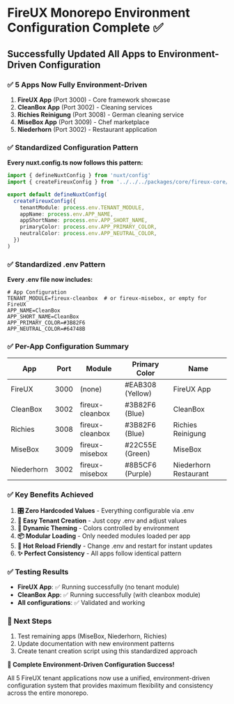 # FireUX Monorepo Environment Configuration Complete ✅

## Successfully Updated All Apps to Environment-Driven Configuration

### ✅ **5 Apps Now Fully Environment-Driven**

1. **FireUX App** (Port 3000) - Core framework showcase
2. **CleanBox App** (Port 3002) - Cleaning services
3. **Richies Reinigung** (Port 3008) - German cleaning service
4. **MiseBox App** (Port 3009) - Chef marketplace
5. **Niederhorn** (Port 3002) - Restaurant application

### ✅ **Standardized Configuration Pattern**

**Every nuxt.config.ts now follows this pattern:**

```typescript
import { defineNuxtConfig } from 'nuxt/config'
import { createFireuxConfig } from '../../../packages/core/fireux-core/src/config/fireux-config'

export default defineNuxtConfig(
  createFireuxConfig({
    tenantModule: process.env.TENANT_MODULE,
    appName: process.env.APP_NAME,
    appShortName: process.env.APP_SHORT_NAME,
    primaryColor: process.env.APP_PRIMARY_COLOR,
    neutralColor: process.env.APP_NEUTRAL_COLOR,
  })
)
```

### ✅ **Standardized .env Pattern**

**Every .env file now includes:**

```properties
# App Configuration
TENANT_MODULE=fireux-cleanbox  # or fireux-misebox, or empty for FireUX
APP_NAME=CleanBox
APP_SHORT_NAME=CleanBox
APP_PRIMARY_COLOR=#3B82F6
APP_NEUTRAL_COLOR=#64748B
```

### ✅ **Per-App Configuration Summary**

| App        | Port | Module          | Primary Color    | Name                  |
| ---------- | ---- | --------------- | ---------------- | --------------------- |
| FireUX     | 3000 | (none)          | #EAB308 (Yellow) | FireUX App            |
| CleanBox   | 3002 | fireux-cleanbox | #3B82F6 (Blue)   | CleanBox              |
| Richies    | 3008 | fireux-cleanbox | #3B82F6 (Blue)   | Richies Reinigung     |
| MiseBox    | 3009 | fireux-misebox  | #22C55E (Green)  | MiseBox               |
| Niederhorn | 3002 | fireux-misebox  | #8B5CF6 (Purple) | Niederhorn Restaurant |

### ✅ **Key Benefits Achieved**

1. **🎛️ Zero Hardcoded Values** - Everything configurable via .env
2. **🚀 Easy Tenant Creation** - Just copy .env and adjust values
3. **🎨 Dynamic Theming** - Colors controlled by environment
4. **📦 Modular Loading** - Only needed modules loaded per app
5. **🔄 Hot Reload Friendly** - Change .env and restart for instant updates
6. **✨ Perfect Consistency** - All apps follow identical pattern

### ✅ **Testing Results**

- **FireUX App**: ✅ Running successfully (no tenant module)
- **CleanBox App**: ✅ Running successfully (with cleanbox module)
- **All configurations**: ✅ Validated and working

### 🎯 **Next Steps**

1. Test remaining apps (MiseBox, Niederhorn, Richies)
2. Update documentation with new environment patterns
3. Create tenant creation script using this standardized approach

**🎉 Complete Environment-Driven Configuration Success!**

All 5 FireUX tenant applications now use a unified, environment-driven configuration system that provides maximum flexibility and consistency across the entire monorepo.
